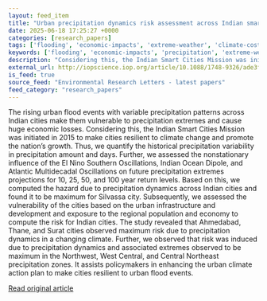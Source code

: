 ```yaml
---
layout: feed_item
title: "Urban precipitation dynamics risk assessment across Indian smart cities"
date: 2025-06-18 17:25:27 +0000
categories: [research_papers]
tags: ['flooding', 'economic-impacts', 'extreme-weather', 'climate-costs', 'atlantic-region', 'hurricanes', 'urgent']
keywords: ['flooding', 'economic-impacts', 'precipitation', 'extreme-weather', 'dynamics', 'climate-costs', 'atlantic-region', 'urban']
description: "Considering this, the Indian Smart Cities Mission was initiated in 2015 to make cities resilient to climate change and promote the nation’s growth"
external_url: http://iopscience.iop.org/article/10.1088/1748-9326/ade3f0
is_feed: true
source_feed: "Environmental Research Letters - latest papers"
feed_category: "research_papers"
---
```


The rising urban flood events with variable precipitation patterns across Indian cities make them vulnerable to precipitation extremes and cause huge economic losses. Considering this, the Indian Smart Cities Mission was initiated in 2015 to make cities resilient to climate change and promote the nation’s growth. Thus, we quantify the historical precipitation variability in precipitation amount and days. Further, we assessed the nonstationary influence of the El Nino Southern Oscillations, Indian Ocean Dipole, and Atlantic Multidecadal Oscillations on future precipitation extremes projections for 10, 25, 50, and 100 year return levels. Based on this, we computed the hazard due to precipitation dynamics across Indian cities and found it to be maximum for Silvassa city. Subsequently, we assessed the vulnerability of the cities based on the urban infrastructure and development and exposure to the regional population and economy to compute the risk for Indian cities. The study revealed that Ahmedabad, Thane, and Surat cities observed maximum risk due to precipitation dynamics in a changing climate. Further, we observed that risk was induced due to precipitation dynamics and associated extremes observed to be maximum in the Northwest, West Central, and Central Northeast precipitation zones. It assists policymakers in enhancing the urban climate action plan to make cities resilient to urban flood events.

[Read original article](http://iopscience.iop.org/article/10.1088/1748-9326/ade3f0)
